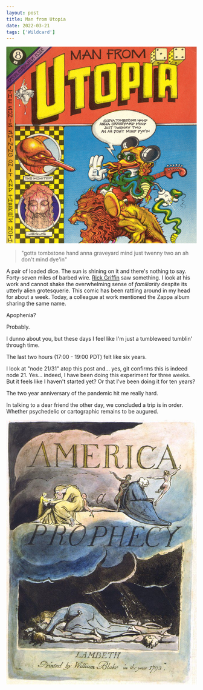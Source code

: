 ```yaml
---
layout: post
title: Man from Utopia
date: 2022-03-21
tags: ['Wildcard']
---
```

![Man from Utopia](/assets/images/man-from-utopia.jpg)

> "gotta tombstone hand anna graveyard mind just twenny two an ah don't mind dye'in" <!--x-->

A pair of loaded dice. The sun is shining on it and there's nothing to say. Forty-seven miles of barbed wire. [Rick Griffin](https://en.wikipedia.org/wiki/Rick_Griffin) saw something. I look at his work and cannot shake the overwhelming sense of *familiarity* despite its utterly alien grotesquerie. This comic has been rattling around in my head for about a week. Today, a colleague at work mentioned the Zappa album sharing the same name.

Apophenia?

Probably.

I dunno about you, but these days I feel like I'm just a tumbleweed tumblin' through time.

The last two hours (17:00 - 19:00 PDT) felt like six years.

I look at "node 21/31" atop this post and... yes, git confirms this is indeed node 21. Yes... indeed, I have been doing this experiment for three weeks. But it feels like I haven't started yet? Or that I've been doing it for ten years?

The two year anniversary of the pandemic hit me really hard.

In talking to a dear friend the other day, we concluded a trip is in order. Whether psychedelic or cartographic remains to be augured.

![America a Prophecy](/assets/images/america-a-prophecy.jpg)